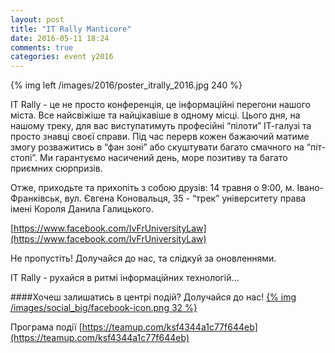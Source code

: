 ```yaml
---
layout: post
title: "IT Rally Manticore"
date: 2016-05-11 18:24
comments: true
categories: event y2016
---
```

{% img left /images/2016/poster_itrally_2016.jpg 240 %}

IT Rally - це не просто конференція, це інформаційні перегони нашого міста. Все найсвіжіше та найцікавіше в одному місці. Цього дня, на нашому треку, для вас виступатимуть професійні “пілоти” ІТ-галузі та просто знавці своєї справи. Під час перерв кожен бажаючий матиме змогу розважитись в “фан зоні” або скуштувати багато смачного на “піт-стопі”. Ми гарантуємо насичений день, море позитиву та багато приємних сюрпризів.

Отже, приходьте та прихопіть з собою друзів: 14 травня о 9:00, м. Івано-Франківськ, вул. Євгена Коновальця, 35 - “трек” університету права імені Короля Данила Галицького.

[https://www.facebook.com/IvFrUniversityLaw](https://www.facebook.com/IvFrUniversityLaw)

Не пропустіть! Долучайся до нас, та слідкуй за оновленнями.

IT Rally - рухайся в ритмі інформаційних технологій…

####Хочеш залишатись в центрі подій? Долучайся до нас!
[{% img /images/social_big/facebook-icon.png 32 %}](https://www.facebook.com/events/563161223853879/)


Програма події
[https://teamup.com/ksf4344a1c77f644eb](https://teamup.com/ksf4344a1c77f644eb)

<div style="clear: both"></div>

